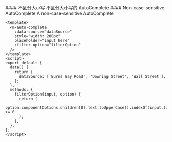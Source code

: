 <cn>
#### 不区分大小写
不区分大小写的 AutoComplete
</cn>

<us>
#### Non-case-sensitive AutoComplete
A non-case-sensitive AutoComplete
</us>

```vue
<template>
  <m-auto-complete
    :data-source="dataSource"
    style="width: 200px"
    placeholder="input here"
    :filter-option="filterOption"
  />
</template>
<script>
export default {
  data() {
    return {
      dataSource: ['Burns Bay Road', 'Downing Street', 'Wall Street'],
    };
  },
  methods: {
    filterOption(input, option) {
      return (
        option.componentOptions.children[0].text.toUpperCase().indexOf(input.toUpperCase()) >= 0
      );
    },
  },
};
</script>
```
